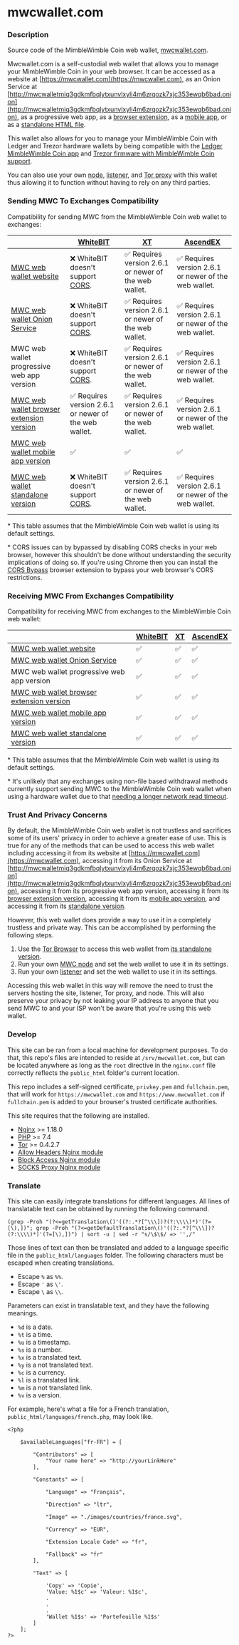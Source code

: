 # mwcwallet.com

### Description
Source code of the MimbleWimble Coin web wallet, [mwcwallet.com](https://mwcwallet.com).

Mwcwallet.com is a self-custodial web wallet that allows you to manage your MimbleWimble Coin in your web browser. It can be accessed as a website at [https://mwcwallet.com](https://mwcwallet.com), as an Onion Service at [http://mwcwalletmiq3gdkmfbqlytxunvlxyli4m6zrqozk7xjc353ewqb6bad.onion](http://mwcwalletmiq3gdkmfbqlytxunvlxyli4m6zrqozk7xjc353ewqb6bad.onion), as a progressive web app, as a [browser extension](https://github.com/NicolasFlamel1/MWC-Wallet-Browser-Extension), as a [mobile app](https://github.com/NicolasFlamel1/MWC-Wallet-Mobile-App), or as a [standalone HTML file](https://github.com/NicolasFlamel1/MWC-Wallet-Standalone).

This wallet also allows for you to manage your MimbleWimble Coin with Ledger and Trezor hardware wallets by being compatible with the [Ledger MimbleWimble Coin app](https://github.com/NicolasFlamel1/Ledger-MimbleWimble-Coin) and [Trezor firmware with MimbleWimble Coin support](https://github.com/NicolasFlamel1/trezor-firmware).

You can also use your own [node](https://github.com/mwcproject/mwc-node), [listener](https://github.com/NicolasFlamel1/WebSocket-Listener), and [Tor proxy](https://github.com/NicolasFlamel1/Tor-Proxy) with this wallet thus allowing it to function without having to rely on any third parties.

### Sending MWC To Exchanges Compatibility

Compatibility for sending MWC from the MimbleWimble Coin web wallet to exchanges:

|| [WhiteBIT](https://whitebit.com/trade/MWC-BTC) | [XT](https://www.xt.com/en/trade/mwc_btc) | [AscendEX](https://ascendex.com/en/cashtrade-spottrading/usdt/mwc) |
|-|-|-|-|
| [MWC web wallet website](https://mwcwallet.com) | ❌ WhiteBIT doesn't support [CORS](https://developer.mozilla.org/en-US/docs/Web/HTTP/CORS). | ✅ Requires version 2.6.1 or newer of the web wallet. | ✅ Requires version 2.6.1 or newer of the web wallet. |
| [MWC web wallet Onion Service](http://mwcwalletmiq3gdkmfbqlytxunvlxyli4m6zrqozk7xjc353ewqb6bad.onion) | ❌ WhiteBIT doesn't support [CORS](https://developer.mozilla.org/en-US/docs/Web/HTTP/CORS). | ✅ Requires version 2.6.1 or newer of the web wallet. | ✅ Requires version 2.6.1 or newer of the web wallet. |
| MWC web wallet progressive web app version | ❌ WhiteBIT doesn't support [CORS](https://developer.mozilla.org/en-US/docs/Web/HTTP/CORS). | ✅ Requires version 2.6.1 or newer of the web wallet. | ✅ Requires version 2.6.1 or newer of the web wallet. |
| [MWC web wallet browser extension version](https://github.com/NicolasFlamel1/MWC-Wallet-Browser-Extension) | ✅ Requires version 2.6.1 or newer of the web wallet. | ✅ Requires version 2.6.1 or newer of the web wallet. | ✅ Requires version 2.6.1 or newer of the web wallet. |
| [MWC web wallet mobile app version](https://github.com/NicolasFlamel1/MWC-Wallet-Mobile-App) | ✅ | ✅ | ✅ |
| [MWC web wallet standalone version](https://github.com/NicolasFlamel1/MWC-Wallet-Standalone) | ❌ WhiteBIT doesn't support [CORS](https://developer.mozilla.org/en-US/docs/Web/HTTP/CORS). | ✅ Requires version 2.6.1 or newer of the web wallet. | ✅ Requires version 2.6.1 or newer of the web wallet. |

\* This table assumes that the MimbleWimble Coin web wallet is using its default settings.

\* CORS issues can by bypassed by disabling CORS checks in your web browser, however this shouldn't be done without understanding the security implications of doing so. If you're using Chrome then you can install the [CORS Bypass](https://github.com/NicolasFlamel1/CORS-Bypass) browser extension to bypass your web browser's CORS restrictions.

### Receiving MWC From Exchanges Compatibility

Compatibility for receiving MWC from exchanges to the MimbleWimble Coin web wallet:

|| [WhiteBIT](https://whitebit.com/trade/MWC-BTC) | [XT](https://www.xt.com/en/trade/mwc_btc) | [AscendEX](https://ascendex.com/en/cashtrade-spottrading/usdt/mwc) |
|-|-|-|-|
| [MWC web wallet website](https://mwcwallet.com) | ✅ | ✅ | ✅ |
| [MWC web wallet Onion Service](http://mwcwalletmiq3gdkmfbqlytxunvlxyli4m6zrqozk7xjc353ewqb6bad.onion) | ✅ | ✅ | ✅ |
| MWC web wallet progressive web app version | ✅ | ✅ | ✅ |
| [MWC web wallet browser extension version](https://github.com/NicolasFlamel1/MWC-Wallet-Browser-Extension) | ✅ | ✅ | ✅ |
| [MWC web wallet mobile app version](https://github.com/NicolasFlamel1/MWC-Wallet-Mobile-App) | ✅ | ✅ | ✅ |
| [MWC web wallet standalone version](https://github.com/NicolasFlamel1/MWC-Wallet-Standalone) | ✅ | ✅ | ✅ |

\* This table assumes that the MimbleWimble Coin web wallet is using its default settings.

\* It's unlikely that any exchanges using non-file based withdrawal methods currently support sending MWC to the MimbleWimble Coin web wallet when using a hardware wallet due to that [needing a longer network read timeout](https://github.com/mwcproject/mwc-wallet/pull/17).

### Trust And Privacy Concerns
By default, the MimbleWimble Coin web wallet is not trustless and sacrifices some of its users' privacy in order to achieve a greater ease of use. This is true for any of the methods that can be used to access this web wallet including accessing it from its website at [https://mwcwallet.com](https://mwcwallet.com), accessing it from its Onion Service at [http://mwcwalletmiq3gdkmfbqlytxunvlxyli4m6zrqozk7xjc353ewqb6bad.onion](http://mwcwalletmiq3gdkmfbqlytxunvlxyli4m6zrqozk7xjc353ewqb6bad.onion), accessing it from its progressive web app version, accessing it from its [browser extension version](https://github.com/NicolasFlamel1/MWC-Wallet-Browser-Extension), accessing it from its [mobile app version](https://github.com/NicolasFlamel1/MWC-Wallet-Mobile-App), and accessing it from its [standalone version](https://github.com/NicolasFlamel1/MWC-Wallet-Standalone).

However, this web wallet does provide a way to use it in a completely trustless and private way. This can be accomplished by performing the following steps.

1. Use the [Tor Browser](https://www.torproject.org/download/) to access this web wallet from [its standalone version](https://github.com/NicolasFlamel1/MWC-Wallet-Standalone).
2. Run your own [MWC node](https://github.com/mwcproject/mwc-node) and set the web wallet to use it in its settings.
3. Run your own [listener](https://github.com/NicolasFlamel1/WebSocket-Listener) and set the web wallet to use it in its settings.

Accessing this web wallet in this way will remove the need to trust the servers hosting the site, listener, Tor proxy, and node. This will also preserve your privacy by not leaking your IP address to anyone that you send MWC to and your ISP won't be aware that you're using this web wallet.

### Develop
This site can be ran from a local machine for development purposes. To do that, this repo's files are intended to reside at `/srv/mwcwallet.com`, but can be located anywhere as long as the `root` directive in the `nginx.conf` file correctly reflects the `public_html` folder's current location.

This repo includes a self-signed certificate, `privkey.pem` and `fullchain.pem`, that will work for `https://mwcwallet.com` and `https://www.mwcwallet.com` if `fullchain.pem` is added to your browser's trusted certificate authorities.

This site requires that the following are installed.
* [Nginx](https://www.nginx.com/) >= 1.18.0
* [PHP](https://www.php.net/) >= 7.4
* [Tor](https://www.torproject.org/download/) >= 0.4.2.7
* [Allow Headers Nginx module](https://github.com/NicolasFlamel1/Allow-Headers)
* [Block Access Nginx module](https://github.com/NicolasFlamel1/Block-Access)
* [SOCKS Proxy Nginx module](https://github.com/NicolasFlamel1/SOCKS-Proxy)

### Translate
This site can easily integrate translations for different languages. All lines of translatable text can be obtained by running the following command.
```
(grep -Proh "(?<=getTranslation\()'((?:.*?[^\\\])?(?:\\\\)*)'(?=[\),])"; grep -Proh "(?<=getDefaultTranslation\()'((?:.*?[^\\\])?(?:\\\\)*)'(?=[\),])") | sort -u | sed -r "s/\$\$/ => '',/"
```

Those lines of text can then be translated and added to a language specific file in the `public_html/languages` folder. The following characters must be escaped when creating translations.
* Escape `%` as `%%`.
* Escape `'` as `\'`.
* Escape `\` as `\\`.

Parameters can exist in translatable text, and they have the following meanings.
* `%d` is a date.
* `%t` is a time.
* `%u` is a timestamp.
* `%s` is a number.
* `%x` is a translated text.
* `%y` is a not translated text.
* `%c` is a currency.
* `%l` is a translated link.
* `%m` is a not translated link.
* `%v` is a version.

For example, here's what a file for a French translation, `public_html/languages/french.php`, may look like.
```
<?php

	$availableLanguages["fr-FR"] = [
	
		"Contributors" => [
			"Your name here" => "http://yourLinkHere"
		],
		
		"Constants" => [
		
			"Language" => "Français",
			
			"Direction" => "ltr",
			
			"Image" => "./images/countries/france.svg",
			
			"Currency" => "EUR",
			
			"Extension Locale Code" => "fr",
			
			"Fallback" => "fr"
		],
		
		"Text" => [
		
			'Copy' => 'Copie',
			'Value: %1$c' => 'Valeur: %1$c',
			.
			.
			.
			'Wallet %1$s' => 'Portefeuille %1$s'
		]
	];
?>
```
